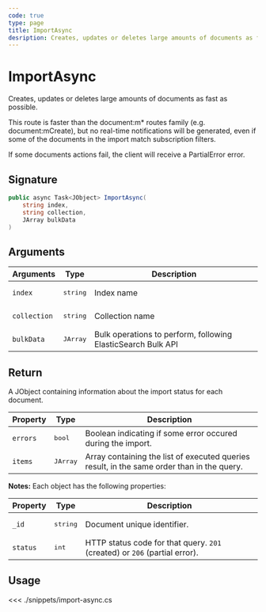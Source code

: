 ```yaml
---
code: true
type: page
title: ImportAsync
desription: Creates, updates or deletes large amounts of documents as fast as possible.
---
```


# ImportAsync

Creates, updates or deletes large amounts of documents as fast as possible.

This route is faster than the document:m* routes family (e.g. document:mCreate), but no real-time notifications will be generated, even if some of the documents in the import match subscription filters.

If some documents actions fail, the client will receive a PartialError error.

## Signature

```csharp
public async Task<JObject> ImportAsync(
    string index,
    string collection,
    JArray bulkData
)
```

## Arguments

| Arguments    | Type              | Description                                                  |
| ------------ | ----------------- | ------------------------------------------------------------ |
| `index`      | <pre>string</pre> | Index name                                                   |
| `collection` | <pre>string</pre> | Collection name                                              |
| `bulkData`   | <pre>JArray</pre> | Bulk operations to perform, following ElasticSearch Bulk API |

## Return

A JObject containing information about the import status for each document.

| Property | Type              | Description                                                                                |
| -------- | ----------------- | ------------------------------------------------------------------------------------------ |
| `errors` | <pre>bool</pre>   | Boolean indicating if some error occured during the import.                                |
| `items`  | <pre>JArray</pre> | Array containing the list of executed queries result, in the same order than in the query. |

**Notes:** Each object has the following properties:

| Property | Type              | Description                                                                                |
| -------- | ----------------- | ------------------------------------------------------------------------------------------ |
| `_id`    | <pre>string</pre> | Document unique identifier.                                                                |
| `status` | <pre>int</pre>    | HTTP status code for that query. `201` (created) or `206` (partial error).                 |

## Usage

<<< ./snippets/import-async.cs
